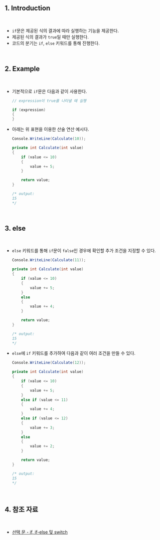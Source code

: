 ## 1. Introduction

<br>

- `if`문은 제공된 식의 결과에 따라 실행하는 기능을 제공한다.
- 제공된 식의 결과가 `true`일 때만 실행한다.
- 코드의 분기는 `if`, `else` 키워드를 통해 진행한다.

<br>

## 2. Example

<br>

- 기본적으로 `if`문은 다음과 같이 사용한다.
    ```cs
    // expression이 true를 나타낼 때 실행

    if (expression)
    {
    }
    ```
- 아래는 위 표현을 이용한 산술 연산 예시다.
    ```cs
    Console.WriteLine(Calculate(10));

    private int Calculate(int value)
    {
        if (value <= 10)
        {
            value += 5;
        }

        return value;
    }

    /* output:
    15
    */
    ```

<br>

## 3. else

<br>

- `else` 키워드를 통해 `if`문이 `false`인 경우에 확인할 추가 조건을 지정할 수 있다.
    ```cs
    Console.WriteLine(Calculate(11));

    private int Calculate(int value)
    {
        if (value <= 10)
        {
            value += 5;
        }
        else
        {
            value += 4;
        }

        return value;
    }

    /* output:
    15
    */
    ```
- `else`에 `if` 키워드를 추가하여 다음과 같이 여러 조건을 만들 수 있다.
    ```cs
    Console.WriteLine(Calculate(12));

    private int Calculate(int value)
    {
        if (value <= 10)
        {
            value += 5;
        }
        else if (value <= 11)
        {
            value += 4;
        }
        else if (value <= 12)
        {
            value += 3;
        }    
        else
        {
            value += 2;
        }

        return value;
    }

    /* output:
    15
    */
    ```

<br>

## 4. 참조 자료

<br>

- [선택 문 - if, if-else 및 switch](https://learn.microsoft.com/ko-kr/dotnet/csharp/language-reference/statements/selection-statements#the-if-statement)